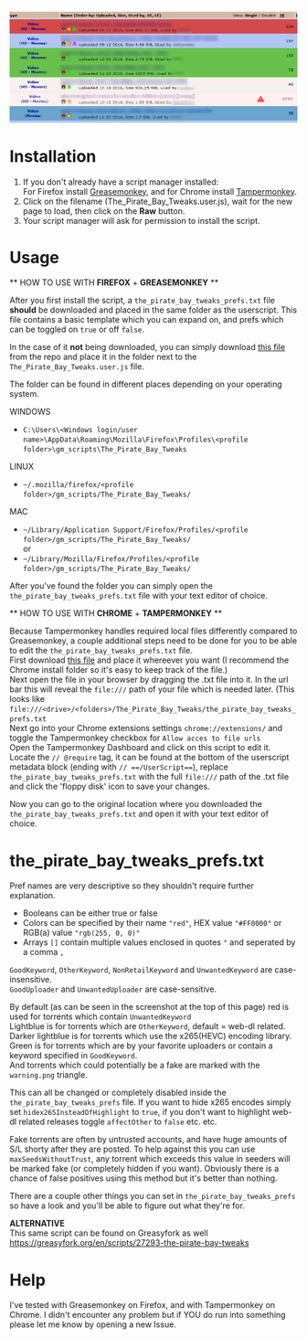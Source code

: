 ![screenshot](usage_screenshot.png)

# Installation

1. If you don't already have a script manager installed:   
For Firefox install [Greasemonkey](https://addons.mozilla.org/firefox/addon/greasemonkey/), and for Chrome install [Tampermonkey](https://chrome.google.com/webstore/detail/tampermonkey/dhdgffkkebhmkfjojejmpbldmpobfkfo). 
2. Click on the filename (The_Pirate_Bay_Tweaks.user.js), wait for the new page to load, then click on the **Raw** button.
3. Your script manager will ask for permission to install the script.


# Usage

** HOW TO USE WITH **FIREFOX** + **GREASEMONKEY** **

After you first install the script, a `the_pirate_bay_tweaks_prefs.txt` file **should** be downloaded and placed in the same folder as the userscript. This file contains a basic template which you can expand on, and prefs which can be toggled on `true` or off `false`.  

In the case of it **not** being downloaded, you can simply download [this file](https://raw.githubusercontent.com/LeLobster/userscripts/master/The_Pirate_Bay_Tweaks/the_pirate_bay_tweaks_prefs.txt) from the repo and place it in the folder next to the `The_Pirate_Bay_Tweaks.user.js` file.  

The folder can be found in different places depending on your operating system.  

WINDOWS  
* `C:\Users\<Windows login/user name>\AppData\Roaming\Mozilla\Firefox\Profiles\<profile folder>\gm_scripts\The_Pirate_Bay_Tweaks`  

LINUX  
* `~/.mozilla/firefox/<profile folder>/gm_scripts/The_Pirate_Bay_Tweaks/`  

MAC  
* `~/Library/Application Support/Firefox/Profiles/<profile folder>/gm_scripts/The_Pirate_Bay_Tweaks/`  
or
* `~/Library/Mozilla/Firefox/Profiles/<profile folder>/gm_scripts/The_Pirate_Bay_Tweaks/`

After you've found the folder you can simply open the `the_pirate_bay_tweaks_prefs.txt` file with your text editor of choice.

** HOW TO USE WITH **CHROME** + **TAMPERMONKEY** **

Because Tampermonkey handles required local files differently compared to Greasemonkey, a couple additional steps need to be done for you to be able to edit the `the_pirate_bay_tweaks_prefs.txt` file.  
First download [this file](https://raw.githubusercontent.com/LeLobster/userscripts/master/The_Pirate_Bay_Tweaks/the_pirate_bay_tweaks_prefs.txt) and place it whereever you want (I recommend the Chrome install folder so it's easy to keep track of the file.)   
Next open the file in your browser by dragging the .txt file into it. In the url bar this will reveal the `file:///` path of your file which is needed later. (This looks like `file:///<drive>/<folders>/The_Pirate_Bay_Tweaks/the_pirate_bay_tweaks_prefs.txt`  
Next go into your Chrome extensions settings `chrome://extensions/` and toggle the Tampermonkey checkbox for `Allow acces to file urls`   
Open the Tampermonkey Dashboard and click on this script to edit it.  
Locate the `// @require` tag, it can be found at the bottom of the userscript metadata block (ending with `// ==/UserScript==`), 
replace `the_pirate_bay_tweaks_prefs.txt` with the full `file:///` path of the .txt file and click the 'floppy disk' icon to save your changes.  

Now you can go to the original location where you downloaded the `the_pirate_bay_tweaks_prefs.txt` and open it with your text editor of choice.

# the_pirate_bay_tweaks_prefs.txt

Pref names are very descriptive so they shouldn't require further explanation.
* Booleans can be either true or false
* Colors can be specified by their name `"red"`, HEX value `"#FF0000"` or RGB(a) value `"rgb(255, 0, 0)"`
* Arrays `[]` contain multiple values enclosed in quotes `"` and seperated by a comma `, `

`GoodKeyword`, `OtherKeyword`, `NonRetailKeyword` and `UnwantedKeyword` are case-insensitive.  
`GoodUploader` and `UnwantedUploader` are case-sensitive.

By default (as can be seen in the screenshot at the top of this page) red is used for torrents which contain `UnwantedKeyword`  
Lightblue is for torrents which are `OtherKeyword`, default = web-dl related.  
Darker lightblue is for torrents which use the x265(HEVC) encoding library.  
Green is for torrents which are by your favorite uploaders or contain a keyword specified in `GoodKeyword`.  
And torrents which could potentially be a fake are marked with the `warning.png` triangle.  

This can all be changed or completely disabled inside the `the_pirate_bay_tweaks_prefs` file. If you want to hide x265 encodes simply set `hidex265InsteadOfHighlight` to `true`, if you don't want to highlight web-dl related releases toggle `affectOther` to `false` etc. etc.

Fake torrents are often by untrusted accounts, and have huge amounts of S/L shorty after they are posted. To help against this you can use `maxSeedsWithoutTrust`, any torrent which exceeds this value in seeders will be marked fake (or completely hidden if you want). Obviously there is a chance of false positives using this method but it's better than nothing.

There are a couple other things you can set in `the_pirate_bay_tweaks_prefs` so have a look and you'll be able to figure out what they're for.

**ALTERNATIVE**  
This same script can be found on Greasyfork as well  
https://greasyfork.org/en/scripts/27293-the-pirate-bay-tweaks

# Help

I've tested with Greasemonkey on Firefox, and with Tampermonkey on Chrome. I didn't encounter any problem but if YOU do run into something please let me know by opening a new Issue.
